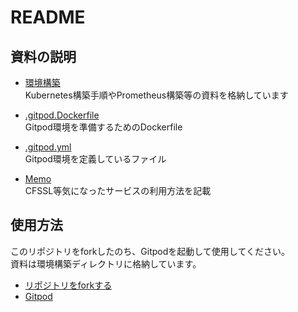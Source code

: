 # README

## 資料の説明

* [環境構築](./環境構築)  
    Kubernetes構築手順やPrometheus構築等の資料を格納しています

* [.gitpod.Dockerfile](./.gitpod.Dockerfile)  
    Gitpod環境を準備するためのDockerfile

* [.gitpod.yml](./.gitpod.yml)  
    Gitpod環境を定義しているファイル

* [Memo](./Memo)  
    CFSSL等気になったサービスの利用方法を記載

## 使用方法

このリポジトリをforkしたのち、Gitpodを起動して使用してください。  
資料は環境構築ディレクトリに格納しています。

* [リポジトリをforkする](https://docs.github.com/ja/get-started/quickstart/fork-a-repo)
* [Gitpod](https://github.com/gitpod-io/gitpod)

